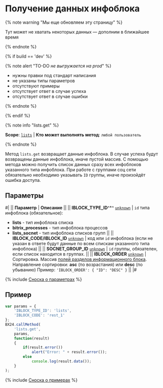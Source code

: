 # Получение данных инфоблока

{% note warning "Мы еще обновляем эту страницу" %}

Тут может не хватать некоторых данных — дополним в ближайшее время

{% endnote %}

{% if build == 'dev' %}

{% note alert "TO-DO _не выгружается на prod_" %}

- нужны правки под стандарт написания
- не указаны типы параметров
- отсутствуют примеры
- отсутствует ответ в случае успеха
- отсутствует ответ в случае ошибки

{% endnote %}

{% endif %}

{% note info "lists.get" %}

**Scope**: [`lists`](../../scopes/permissions.md) | **Кто может выполнять метод**: `любой пользователь`

{% endnote %}

Метод `lists.get` возвращает данные инфоблока. В случае успеха будут возвращены данные инфоблока, иначе пустой массив.
С помощью метода можно получить список данных сразу всех инфоблоков указанного типа инфоблока.
При работе с группами соц сети обязательно необходимо указывать `ID` группы, иначе произойдёт ошибка доступа.

## Параметры
#|
|| **Параметр** | **Описание** ||
|| **IBLOCK_TYPE_ID**^*^
[`unknown`](../../data-types.md) | `id` типа инфоблока (обязательное):
- **lists** - тип инфоблока списка
- **bitrix_processes** - тип инфоблока процессов
- **lists_socnet** - тип инфоблока списков групп ||
|| **IBLOCK_CODE/IBLOCK_ID**
[`unknown`](../../data-types.md) | код или `id` инфоблока (если не указан в ответе будут данные по всем спискам указанного типа инфоблока) ||
|| **SOCNET_GROUP_ID**
[`unknown`](../../data-types.md) | `id` группы, обязателен, если список находится в группах. ||
|| **IBLOCK_ORDER**
[`unknown`](../../data-types.md) | Сортировка. Массив [полей разделов информационного блока](https://dev.1c-bitrix.ru/api_help/iblock/fields.php#fsection). Направление сортировки: **asc** (по возрастания) или **desc** (по убыванию) Пример: 
`'IBLOCK_ORDER': { "ID": "DESC" }` ||
|#

{% include [Сноска о параметрах](../../../_includes/required.md) %}

## Пример

```js
var params = {
    'IBLOCK_TYPE_ID': 'lists',
    'IBLOCK_CODE': 'rest_1'
};
BX24.callMethod(
    'lists.get',
    params,
    function(result)
    {
        if(result.error())
            alert("Error: " + result.error());
        else
            console.log(result.data());
    }
);
```

{% include [Сноска о примерах](../../../_includes/examples.md) %}
